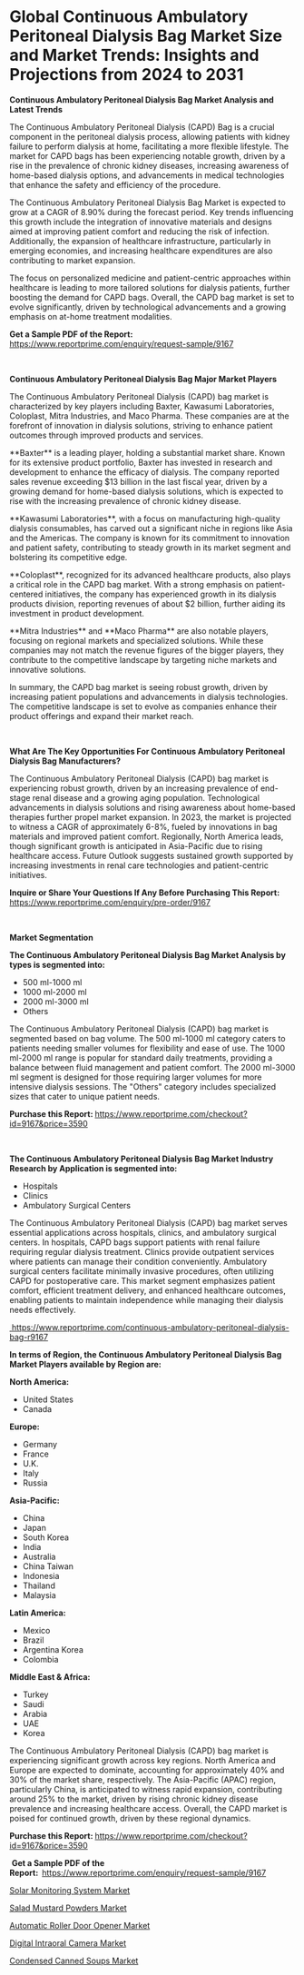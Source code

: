 <p><h1>Global Continuous Ambulatory Peritoneal Dialysis Bag Market Size and Market Trends: Insights and Projections from 2024 to 2031</h1></p><p><strong>Continuous Ambulatory Peritoneal Dialysis Bag Market Analysis and Latest Trends</strong></p>
<p><p>The Continuous Ambulatory Peritoneal Dialysis (CAPD) Bag is a crucial component in the peritoneal dialysis process, allowing patients with kidney failure to perform dialysis at home, facilitating a more flexible lifestyle. The market for CAPD bags has been experiencing notable growth, driven by a rise in the prevalence of chronic kidney diseases, increasing awareness of home-based dialysis options, and advancements in medical technologies that enhance the safety and efficiency of the procedure.</p><p>The Continuous Ambulatory Peritoneal Dialysis Bag Market is expected to grow at a CAGR of 8.90% during the forecast period. Key trends influencing this growth include the integration of innovative materials and designs aimed at improving patient comfort and reducing the risk of infection. Additionally, the expansion of healthcare infrastructure, particularly in emerging economies, and increasing healthcare expenditures are also contributing to market expansion. </p><p>The focus on personalized medicine and patient-centric approaches within healthcare is leading to more tailored solutions for dialysis patients, further boosting the demand for CAPD bags. Overall, the CAPD bag market is set to evolve significantly, driven by technological advancements and a growing emphasis on at-home treatment modalities.</p></p>
<p><strong>Get a Sample PDF of the Report:&nbsp;</strong> <a href="https://www.reportprime.com/enquiry/request-sample/9167?utm_campaign=1444&utm_medium=2&utm_source=Github&utm_content=ia&utm_term=10102024&utm_id=continuous-ambulatory-peritoneal-dialysis-bag">https://www.reportprime.com/enquiry/request-sample/9167</a></p>
<p>&nbsp;</p>
<p><strong>Continuous Ambulatory Peritoneal Dialysis Bag Major Market Players</strong></p>
<p><p>The Continuous Ambulatory Peritoneal Dialysis (CAPD) bag market is characterized by key players including Baxter, Kawasumi Laboratories, Coloplast, Mitra Industries, and Maco Pharma. These companies are at the forefront of innovation in dialysis solutions, striving to enhance patient outcomes through improved products and services.</p><p>**Baxter** is a leading player, holding a substantial market share. Known for its extensive product portfolio, Baxter has invested in research and development to enhance the efficacy of dialysis. The company reported sales revenue exceeding $13 billion in the last fiscal year, driven by a growing demand for home-based dialysis solutions, which is expected to rise with the increasing prevalence of chronic kidney disease.</p><p>**Kawasumi Laboratories**, with a focus on manufacturing high-quality dialysis consumables, has carved out a significant niche in regions like Asia and the Americas. The company is known for its commitment to innovation and patient safety, contributing to steady growth in its market segment and bolstering its competitive edge.</p><p>**Coloplast**, recognized for its advanced healthcare products, also plays a critical role in the CAPD bag market. With a strong emphasis on patient-centered initiatives, the company has experienced growth in its dialysis products division, reporting revenues of about $2 billion, further aiding its investment in product development.</p><p>**Mitra Industries** and **Maco Pharma** are also notable players, focusing on regional markets and specialized solutions. While these companies may not match the revenue figures of the bigger players, they contribute to the competitive landscape by targeting niche markets and innovative solutions.</p><p>In summary, the CAPD bag market is seeing robust growth, driven by increasing patient populations and advancements in dialysis technologies. The competitive landscape is set to evolve as companies enhance their product offerings and expand their market reach.</p></p>
<p>&nbsp;</p>
<p><strong>What Are The Key Opportunities For Continuous Ambulatory Peritoneal Dialysis Bag Manufacturers?</strong></p>
<p><p>The Continuous Ambulatory Peritoneal Dialysis (CAPD) bag market is experiencing robust growth, driven by an increasing prevalence of end-stage renal disease and a growing aging population. Technological advancements in dialysis solutions and rising awareness about home-based therapies further propel market expansion. In 2023, the market is projected to witness a CAGR of approximately 6-8%, fueled by innovations in bag materials and improved patient comfort. Regionally, North America leads, though significant growth is anticipated in Asia-Pacific due to rising healthcare access. Future Outlook suggests sustained growth supported by increasing investments in renal care technologies and patient-centric initiatives.</p></p>
<p><strong>Inquire or Share Your Questions If Any Before Purchasing This Report:</strong> <a href="https://www.reportprime.com/enquiry/pre-order/9167?utm_campaign=1444&utm_medium=2&utm_source=Github&utm_content=ia&utm_term=10102024&utm_id=continuous-ambulatory-peritoneal-dialysis-bag">https://www.reportprime.com/enquiry/pre-order/9167</a></p>
<p>&nbsp;</p>
<p><strong>Market Segmentation</strong></p>
<p><strong>The Continuous Ambulatory Peritoneal Dialysis Bag Market Analysis by types is segmented into:</strong></p>
<p><ul><li>500 ml-1000 ml</li><li>1000 ml-2000 ml</li><li>2000 ml-3000 ml</li><li>Others</li></ul></p>
<p><p>The Continuous Ambulatory Peritoneal Dialysis (CAPD) bag market is segmented based on bag volume. The 500 ml-1000 ml category caters to patients needing smaller volumes for flexibility and ease of use. The 1000 ml-2000 ml range is popular for standard daily treatments, providing a balance between fluid management and patient comfort. The 2000 ml-3000 ml segment is designed for those requiring larger volumes for more intensive dialysis sessions. The "Others" category includes specialized sizes that cater to unique patient needs.</p></p>
<p><strong>Purchase this Report:&nbsp;</strong><a href="https://www.reportprime.com/checkout?id=9167&price=3590&utm_campaign=1444&utm_medium=2&utm_source=Github&utm_content=ia&utm_term=10102024&utm_id=continuous-ambulatory-peritoneal-dialysis-bag">https://www.reportprime.com/checkout?id=9167&price=3590</a></p>
<p>&nbsp;</p>
<p><strong>The Continuous Ambulatory Peritoneal Dialysis Bag Market Industry Research by Application is segmented into:</strong></p>
<p><ul><li>Hospitals</li><li>Clinics</li><li>Ambulatory Surgical Centers</li></ul></p>
<p><p>The Continuous Ambulatory Peritoneal Dialysis (CAPD) bag market serves essential applications across hospitals, clinics, and ambulatory surgical centers. In hospitals, CAPD bags support patients with renal failure requiring regular dialysis treatment. Clinics provide outpatient services where patients can manage their condition conveniently. Ambulatory surgical centers facilitate minimally invasive procedures, often utilizing CAPD for postoperative care. This market segment emphasizes patient comfort, efficient treatment delivery, and enhanced healthcare outcomes, enabling patients to maintain independence while managing their dialysis needs effectively.</p></p>
<p><a href="https://www.reportprime.com/continuous-ambulatory-peritoneal-dialysis-bag-r9167?utm_campaign=1444&utm_medium=2&utm_source=Github&utm_content=ia&utm_term=10102024&utm_id=continuous-ambulatory-peritoneal-dialysis-bag">&nbsp;https://www.reportprime.com/continuous-ambulatory-peritoneal-dialysis-bag-r9167</a></p>
<p><strong>In terms of Region, the Continuous Ambulatory Peritoneal Dialysis Bag Market Players available by Region are:</strong></p>
<p>
    <p> <strong> North America: </strong>
        <ul>
            <li>United States</li>
            <li>Canada</li>
        </ul>
        </p> 
    <p> <strong> Europe: </strong>
        <ul>
            <li>Germany</li>
            <li>France</li>
            <li>U.K.</li>
            <li>Italy</li>
            <li>Russia</li>
        </ul>
        </p> 
    <p> <strong> Asia-Pacific: </strong>
        <ul>
            <li>China</li>
            <li>Japan</li>
            <li>South Korea</li>
            <li>India</li>
            <li>Australia</li>
            <li>China Taiwan</li>
            <li>Indonesia</li>
            <li>Thailand</li>
            <li>Malaysia</li>
        </ul>
        </p> 
    <p> <strong> Latin America: </strong>
        <ul>
            <li>Mexico</li>
            <li>Brazil</li>
            <li>Argentina Korea</li>
            <li>Colombia</li>
        </ul>
        </p> 
    <p> <strong> Middle East & Africa: </strong>
        <ul>
            <li>Turkey</li>
            <li>Saudi</li>
            <li>Arabia</li>
            <li>UAE</li>
            <li>Korea</li>
        </ul>
    </p>
    </p>
<p><p>The Continuous Ambulatory Peritoneal Dialysis (CAPD) bag market is experiencing significant growth across key regions. North America and Europe are expected to dominate, accounting for approximately 40% and 30% of the market share, respectively. The Asia-Pacific (APAC) region, particularly China, is anticipated to witness rapid expansion, contributing around 25% to the market, driven by rising chronic kidney disease prevalence and increasing healthcare access. Overall, the CAPD market is poised for continued growth, driven by these regional dynamics.</p></p>
<p><strong>Purchase this Report: </strong><a href="https://www.reportprime.com/checkout?id=9167&price=3590&utm_campaign=1444&utm_medium=2&utm_source=Github&utm_content=ia&utm_term=10102024&utm_id=continuous-ambulatory-peritoneal-dialysis-bag">https://www.reportprime.com/checkout?id=9167&price=3590</a></p>
<p>&nbsp;<strong>Get a Sample PDF of the Report:&nbsp;&nbsp;</strong><a href="https://www.reportprime.com/enquiry/request-sample/9167?utm_campaign=1444&utm_medium=2&utm_source=Github&utm_content=ia&utm_term=10102024&utm_id=continuous-ambulatory-peritoneal-dialysis-bag">https://www.reportprime.com/enquiry/request-sample/9167</a></p>
<p><strong></strong></p>
<p><p><a href="https://www.linkedin.com/pulse/solar-monitoring-system-market-size-growth-industry-analysis-rno3f?utm_campaign=1444&utm_medium=2&utm_source=Github&utm_content=ia&utm_term=10102024&utm_id=continuous-ambulatory-peritoneal-dialysis-bag">Solar Monitoring System Market</a></p><p><a href="https://issuu.com/reportprime-2/docs/salad-mustard-powders-market-size-2_11408ac9f82eb7?utm_campaign=1444&utm_medium=2&utm_source=Github&utm_content=ia&utm_term=10102024&utm_id=continuous-ambulatory-peritoneal-dialysis-bag">Salad Mustard Powders Market</a></p><p><a href="https://www.linkedin.com/pulse/automatic-roller-door-opener-market-trends-growth-outlook-2024-4fssc?utm_campaign=1444&utm_medium=2&utm_source=Github&utm_content=ia&utm_term=10102024&utm_id=continuous-ambulatory-peritoneal-dialysis-bag">Automatic Roller Door Opener Market</a></p><p><a href="https://www.linkedin.com/pulse/digital-intraoral-camera-sector-surge-131-growth-roadmap-yqune?utm_campaign=1444&utm_medium=2&utm_source=Github&utm_content=ia&utm_term=10102024&utm_id=continuous-ambulatory-peritoneal-dialysis-bag">Digital Intraoral Camera Market</a></p><p><a href="https://issuu.com/reportprime-2/docs/condensed-canned-soups-market-size-_834f4568cf6bfd?utm_campaign=1444&utm_medium=2&utm_source=Github&utm_content=ia&utm_term=10102024&utm_id=continuous-ambulatory-peritoneal-dialysis-bag">Condensed Canned Soups Market</a></p></p>
